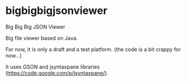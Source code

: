 bigbigbigjsonviewer
===================

Big Big Big JSON Viewer

Big file viewer based on Java. 

For now, it is only a draft and a test platform.
(the code is a bit crappy for now...)

It uses GSON and jsyntaxpane libraries (https://code.google.com/p/jsyntaxpane/).

